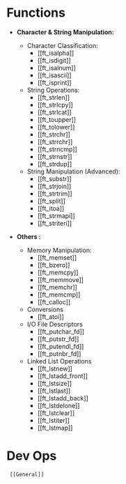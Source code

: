 # Functions
- **Character & String Manipulation:**
	* Character Classification:
	    * [[ft_isalpha]]
	    * [[ft_isdigit]]
	    * [[ft_isalnum]]
	    * [[ft_isascii]]
	    * [[ft_isprint]]
	* String Operations:
	    * [[ft_strlen]]
	    * [[ft_strlcpy]]
	    * [[ft_strlcat]]
	    * [[ft_toupper]]
	    * [[ft_tolower]]
	    * [[ft_strchr]]
	    * [[ft_strrchr]]
	    * [[ft_strncmp]]
	    * [[ft_strnstr]]
	    * [[ft_strdup]]
	* String Manipulation (Advanced):
	    * [[ft_substr]]
	    * [[ft_strjoin]]
	    * [[ft_strtrim]]
	    * [[ft_split]]
	    * [[ft_itoa]]
	    * [[ft_strmapi]]
	    * [[ft_striteri]]

- **Others :**
	* Memory Manipulation:
	    * [[ft_memset]]
	    * [[ft_bzero]]
	    * [[ft_memcpy]]
	    * [[ft_memmove]]
	    * [[ft_memchr]]
	    * [[ft_memcmp]]
	    * [[ft_calloc]]
    * Conversions 
	    * [[ft_atoi]]
	* I/O File Descriptors
	    * [[ft_putchar_fd]]
	    * [[ft_putstr_fd]]
	    * [[ft_putendl_fd]]
	    * [[ft_putnbr_fd]]
    * Linked List Operations
	    * [[ft_lstnew]]
	    * [[ft_lstadd_front]]
	    * [[ft_lstsize]]
	    * [[ft_lstlast]]
	    * [[ft_lstadd_back]]
	    * [[ft_lstdelone]]
	    * [[ft_lstclear]]
	    * [[ft_lstiter]]
	    * [[ft_lstmap]]
# Dev Ops
	 [[General]]


